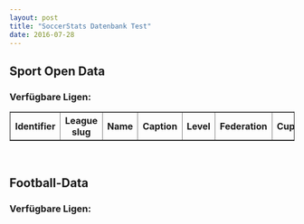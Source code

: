```yaml
---
layout: post
title: "SoccerStats Datenbank Test"
date: 2016-07-28
---
```


<script>
	$.ajax({
		headers: {
			'X-Mashape-Key': '5CGnz2QM4GmshiIEb9jmizhrwEzAp1Kzby3jsney4KRPUEAFiJ',
			'Accept': 'application/json'
		},
		url: 'https://sportsop-soccer-sports-open-data-v1.p.mashape.com/v1/leagues',
		dataType: 'json',
		type: 'GET',
	}).done(function(response) {
		console.log(response);
		var tr = '';
		$.each(response.data.leagues, function(index, item) {
			tr += '<tr><td>' + response.data.leagues[index] + '</td></tr>';
		});
		$('#sports_open_data').append(tr);
		// $('#sports_open_data').append(JSON.stringify(response, null, '\t'));
	});
	
	$.ajax({
		headers: { 'X-Auth-Token': 'bf0513ea0ba6457fb4ae6d380cca8365' },
		url: '//api.football-data.org/v1/competitions/?season=2016',
		dataType: 'json',
		type: 'GET',
	}).done(function(response) {
		console.log(response);
		$('#football_data').append(JSON.stringify(response, null, '\t'));
	}); 
</script>

<h2>Sport Open Data</h2>
<h3>Verfügbare Ligen:</h3>
<table id="sports_open_data" border="1">
	<tr>
		<th>Identifier</th>
		<th>League slug</th>
		<th>Name</th>
		<th>Caption</th>
		<th>Level</th>
		<th>Federation</th>
		<th>Cup</th>
	</tr>
</table>
<br>
<h2>Football-Data</h2>
<h3>Verfügbare Ligen:</h3>
<pre id="football_data"></pre>
